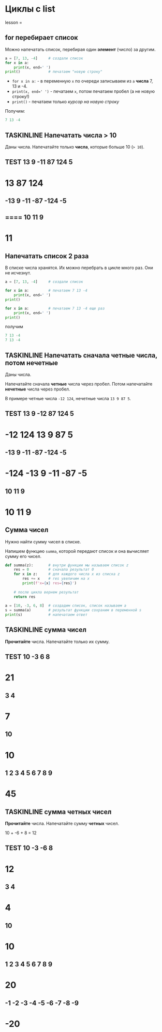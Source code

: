 # Циклы с list

lesson =

## for перебирает список

Можно напечатать список, перебирая один **элемент** (число) за другим. 

```python
a = [7, 13, -4]     # создали список
for x in a:
    print(x, end=' ')
print()             # печатаем "новую строку"    
```
* `for x in a:` - в переменную `x` по очереди записываем из `a` **числа** 7, 13 и -4.
* `print(x, end=' ')` - печатаем `x`, потом печатаем пробел (а не новую строку!)
* `print()` - печатаем только *курсор на новую строку*

Получим:
```cpp
7 13 -4 
```

## TASKINLINE Напечатать числа > 10

Даны числа. Напечатайте только **числа**, которые больше 10 (`> 10`).

TEST
13 9 -11 87 124 5
----
13 87 124
====
-13 9 -11 -87 -124 -5
----
====
10 11 9
----
11
====

## Напечатать список 2 раза

В списке числа хранятся. Их можно перебрать в цикле много раз. Они не исчезнут.

```python
a = [7, 13, -4]     # создали список

for x in a:         # печатаем 7 13 -4
    print(x, end=' ')
print()

for x in a:         # печатаем 7 13 -4 еще раз
    print(x, end=' ')
print()
```
получим
```cpp
7 13 -4
7 13 -4
```

## TASKINLINE Напечатать сначала четные числа, потом нечетные

Даны числа. 

Напечатайте сначала **четные** числа через пробел.
Потом напечатайте **нечетные** числа через пробел.

В примере четные числа `-12 124`, нечетные числа `13 9 87 5`.

TEST
13 9 -12 87 124 5
----
-12 124 13 9 87 5
====
-13 9 -11 -87 -124 -5
----
-124 -13 9 -11 -87 -5
====
10 11 9
----
10 11 9
====

## Сумма чисел

Нужно найти сумму чисел в списке.

Напишем функцию `summa`, которой передают список и она вычисляет сумму его чисел.

```python
def summa(z):       # внутри функции мы называем список z
    res = 0         # сначала результат 0
    for x in z:     # для каждого числа x из списка z
        res += x    # res увеличим на х
        print(f'x={x} res={res}')
        
    # после цикла вернем результат
    return res
   
a = [10, -3, 6, 8]  # создадим список, список называем a
s = summa(a)        # результат функции сохраним в переменной s
print(s)            # напечатаем ответ
```


## TASKINLINE сумма чисел

**Прочитайте** числа. Напечатайте только их сумму.

TEST
10 -3 6 8
----
21
====
3 4
----
7
====
10
----
10
====
1 2 3 4 5 6 7 8 9
----
45
====

## TASKINLINE сумма четных чисел

**Прочитайте** числа. Напечатайте сумму **четных** чисел.

10 + -6 + 8 = 12

TEST
10 -3 -6 8
----
12
====
3 4
----
4
====
10
----
10
====
1 2 3 4 5 6 7 8 9
----
20
====
-1 -2 -3 -4 -5 -6 -7 -8 -9
----
-20
====

